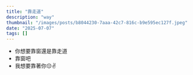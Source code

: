 ```yaml
---
title: "靠走道"
description: "way"
thumbnail: "/images/posts/b8044230-7aaa-42c7-816c-b9e595ec127f.jpeg"
date: "2025-07-07"
tags: []
---
```

- 你想要靠窗還是靠走道
- 靠窗吧
- 我想要靠著你😔✌️
